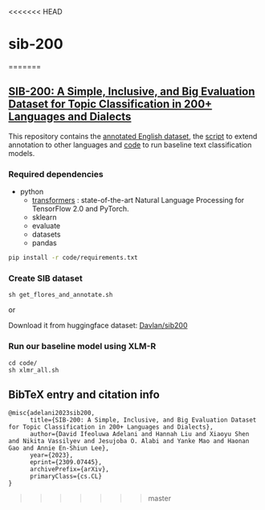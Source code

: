 <<<<<<< HEAD
# sib-200
=======
## **[SIB-200: A Simple, Inclusive, and Big Evaluation Dataset for Topic Classification in 200+ Languages and Dialects](https://arxiv.org/abs/2309.07445)**

This repository contains the [annotated English dataset](https://github.com/dadelani/sib-200/tree/main/data/eng), the [script](https://github.com/dadelani/sib-200/blob/main/get_flores_and_annotate.sh) to extend annotation to other languages and [code](https://github.com/dadelani/sib-200/tree/main/code) to run baseline text classification models. 


### Required dependencies
* python
  * [transformers](https://pypi.org/project/transformers/) : state-of-the-art Natural Language Processing for TensorFlow 2.0 and PyTorch.
  * sklearn
  * evaluate
  * datasets
  * pandas

```bash
pip install -r code/requirements.txt
```

### Create SIB dataset
```
sh get_flores_and_annotate.sh
```
or

Download it from huggingface dataset: [Davlan/sib200](https://huggingface.co/datasets/Davlan/sib200)

### Run our baseline model using XLM-R
```
cd code/
sh xlmr_all.sh
```

## BibTeX entry and citation info


```
@misc{adelani2023sib200,
      title={SIB-200: A Simple, Inclusive, and Big Evaluation Dataset for Topic Classification in 200+ Languages and Dialects}, 
      author={David Ifeoluwa Adelani and Hannah Liu and Xiaoyu Shen and Nikita Vassilyev and Jesujoba O. Alabi and Yanke Mao and Haonan Gao and Annie En-Shiun Lee},
      year={2023},
      eprint={2309.07445},
      archivePrefix={arXiv},
      primaryClass={cs.CL}
}
```
>>>>>>> master
